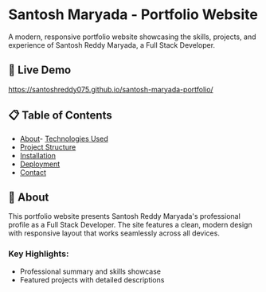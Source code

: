 # Santosh Maryada - Portfolio Website

A modern, responsive portfolio website showcasing the skills, projects, and experience of Santosh Reddy Maryada, a Full Stack Developer.

## 🚀 Live Demo

https://santoshreddy075.github.io/santosh-maryada-portfolio/
## 📋 Table of Contents

- [About](#about)- [Technologies Used](#technologies-used)
- [Project Structure](#project-structure)
- [Installation](#installation)
- [Deployment](#deployment)
- [Contact](#contact)

## 🎯 About

This portfolio website presents Santosh Reddy Maryada's professional profile as a Full Stack Developer. The site features a clean, modern design with responsive layout that works seamlessly across all devices.

### Key Highlights:
- Professional summary and skills showcase
- Featured projects with detailed descriptions
